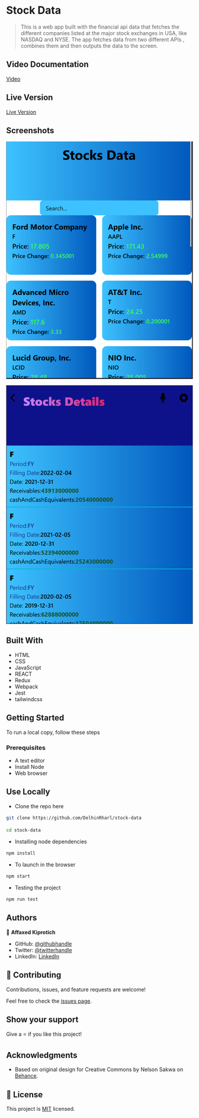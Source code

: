 # Stock Data

> This is a web app built with the financial api data that fetches the different companies listed at the major stock exchanges in USA, like NASDAQ and NYSE. The app fetches data from two different APIs , combines them and then outputs the data to the screen.

##  Video Documentation

[Video](https://drive.google.com/file/d/1-wqEW2AIMUOy1W0_-kTjYyX1YCuAXVjw/view?usp=sharing)
## Live Version
[Live Version](https://620bdb55ae52d72cdd34741f--adoring-goldberg-acd131.netlify.app/)
## Screenshots

![screenshot](./src/images/sn1.png)

![screenshot](./src/images/s2.png)

## Built With

- HTML
- CSS
- JavaScript
- REACT
- Redux
- Webpack
- Jest
- tailwindcss

## Getting Started

To run a local copy, follow these steps

### Prerequisites
- A text editor
- Install Node
- Web browser
## Use Locally

- Clone the repo here

```bash 
git clone https://github.com/DelhinRharl/stock-data

cd stock-data
```

- Installing node dependencies

```bash
npm install
```
-  To launch in the browser
```bash
npm start
```
- Testing the project
```bash
npm run test
```
## Authors

👤 **Affaxed Kiprotich**

- GitHub: [@githubhandle](https://github.com/DelhinRharl)
- Twitter: [@twitterhandle](https://twitter.com/delhinrharl)
- LinkedIn: [LinkedIn](https://linkedin.com/in/affaxed-kiprotich)


## 🤝 Contributing

Contributions, issues, and feature requests are welcome!

Feel free to check the [issues page](https://github.com/DelhinRharl/stock-data/issues).

## Show your support

Give a ⭐️ if you like this project!

## Acknowledgments

- Based on original design for Creative Commons by Nelson Sakwa on [Behance](https://www.behance.net/sakwadesignstudio).
## 📝 License

This project is [MIT](./MIT.md) licensed.
